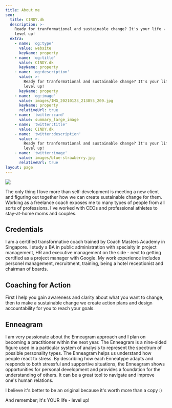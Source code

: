 ```yaml
---
title: About me
seo:
  title: CINDY.dk
  description: >-
    Ready for tranformational and sustainable change? It's your life - Let's
    level up!
  extra:
    - name: 'og:type'
      value: website
      keyName: property
    - name: 'og:title'
      value: CINDY.dk
      keyName: property
    - name: 'og:description'
      value: >-
        Ready for tranformational and sustainable change? It's your life - Let's
        level up!
      keyName: property
    - name: 'og:image'
      value: images/IMG_20210123_213855_209.jpg
      keyName: property
      relativeUrl: true
    - name: 'twitter:card'
      value: summary_large_image
    - name: 'twitter:title'
      value: CINDY.dk
    - name: 'twitter:description'
      value: >-
        Ready for tranformational and sustainable change? It's your life - Let's
        level up!
    - name: 'twitter:image'
      value: images/blue-strawberry.jpg
      relativeUrl: true
layout: page
---
```

![](https://cindydk-test.netlify.app/images/69B5AC3D-19F8-4AB0-B4A8-C23B3B25DF24.png)

The only thing I love more than self-development is meeting a new client and figuring out together how we can create sustainable change for them. Working as a freelance coach exposes me to many types of people from all sorts of professions. I've worked with CEOs and professional athletes to stay-at-home moms and couples.

## Credentials

I am a certified transformative coach trained by Coach Masters Academy in Singapore. I study a BA in public administration with specialty in project management, HR and executive management on the side - next to getting certified as a project manager with Google. My work experience includes personel management, recruitment, training, being a hotel receptionist and chairman of boards.

## Coaching for Action

First I help you gain awareness and clarity about what you want to change, then to make a sustainable change we create action plans and design accountability for you to reach your goals.

## Enneagram

I am very passionate about the Enneagram approach and I plan on becoming a practitioner within the next year. The Enneagram is a nine-sided figure used in a particular system of analysis to represent the spectrum of possible personality types. The Enneagram helps us understand how people react to stress. By describing how each Enneatype adapts and responds to both stressful and supportive situations, the Enneagram shows opportunities for personal development and provides a foundation for the understanding of others. It can be a great tool to navigate and improve one's human relations.

I believe it's better to be an original because it's worth more than a copy :)

And remember; it's YOUR life - level up!
